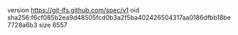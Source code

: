 version https://git-lfs.github.com/spec/v1
oid sha256:f6cf085b2ea9d48505fcd0b3a2f5ba402426504317aa0186dfbb18be7728a6b3
size 6557
